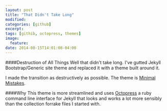 ```yaml
---
layout: post
title: "That Didn't Take Long"
modified:
categories: [github]
excerpt:
tags: [githib, octopress, themes]
image:
  feature:
date: 2014-08-15T14:01:08-04:00
---
```

####Destruction of All Things
Well that didn't take long. I've gutted Jekyll Bootstrap/Generic site theme and replaced it with a theme built around it.

I made the transition as destructively as possible. The theme is [Minimal Mistakes](http://mmistakes.github.io/minimal-mistakes/theme-setup/).

####Why
This theme is more streamlined and uses [Octopress](https://github.com/octopress/octopress) a ruby command line interface for Jekyll that looks and works a lot more sensibly than the collection forrake files I started with.
